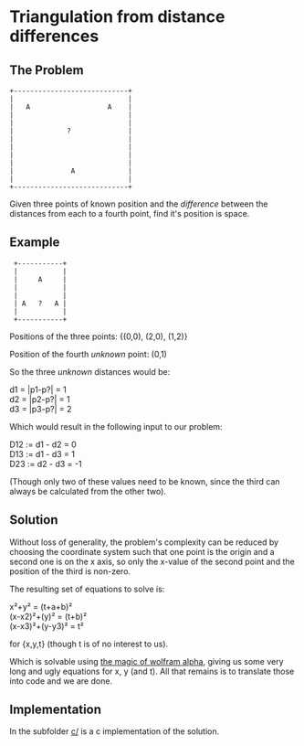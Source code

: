Triangulation from distance differences
=======================================


The Problem
-----------

```
+----------------------------+
|                            |
|   A                   A    |
|                            |
|                            |
|             ?              |
|                            |
|                            |
|                            |
|                            |
|              A             |
|                            |
+----------------------------+
```

 Given three points of known position and the _difference_ between the distances from each to a fourth point, find it's position is space.

Example
-------

```
 +-----------+
 |           |
 |     A     |
 |           |
 |           |
 | A   ?   A |
 |           |
 +-----------+
 ```

 Positions of the three points: {(0,0), (2,0), (1,2)}
 
 Position of the fourth _unknown_ point: (0,1)
 
 So the three _unknown_ distances would be:
 
 d1 = |p1-p?| = 1\
 d2 = |p2-p?| = 1\
 d3 = |p3-p?| = 2
 
 Which would result in the following input to our problem:

 D12 := d1 - d2 = 0\
 D13 := d1 - d3 = 1\
 D23 := d2 - d3 = -1
 
 (Though only two of these values need to be known, since the third can always be calculated from the other two).


Solution
--------

Without loss of generality, the problem's complexity can be reduced by choosing the coordinate system such that one point is the origin and a second one is on the x axis, so only the x-value of the second point and the position of the third is non-zero.

The resulting set of equations to solve is:

x²+y² = (t+a+b)²\
(x-x2)²+(y)² = (t+b)²\
(x-x3)²+(y-y3)² = t²

for {x,y,t} (though t is of no interest to us).

Which is solvable using [the magic of wolfram alpha](https://www.wolframalpha.com/input/?i=solve%5B%7B(x)%5E2%2B(y)%5E2%3D%3D(t%2Ba)%5E2,+(x-p)%5E2%2B(y)%5E2%3D%3D(t%2Bb)%5E2,+(x-q)%5E2%2B(y-r)%5E2%3D%3Dt%5E2%7D,%7Bx,y,t%7D%5D), giving us some very long and ugly equations for x, y (and t). All that remains is to translate those into code and we are done.


Implementation
--------------

In the subfolder [c/](c/) is a c implementation of the solution.
